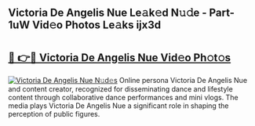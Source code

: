## Victoria De Angelis Nue Le𝚊k𝚎d N𝚞𝚍e - Part-1uW Vid𝚎o Photos Le𝚊ks ijx3d

# <h2><a href="http://fb7bs1.evod.top/?m=Victoria+De+Angelis+Nue">🔗 👉🔴 Victoria De Angelis Nue Vid𝚎o Ph𝚘t𝚘s</a></h2>

[![Victoria De Angelis Nue N𝚞d𝚎s](https://i.imgur.com/8V9OHl7.gif)](http://fb7bs1.evod.top/?m=Victoria+De+Angelis+Nue)
Online persona Victoria De Angelis Nue and content creator, recognized for disseminating dance and lifestyle content through collaborative dance performances and mini vlogs. The media plays Victoria De Angelis Nue a significant role in shaping the perception of public figures. 
